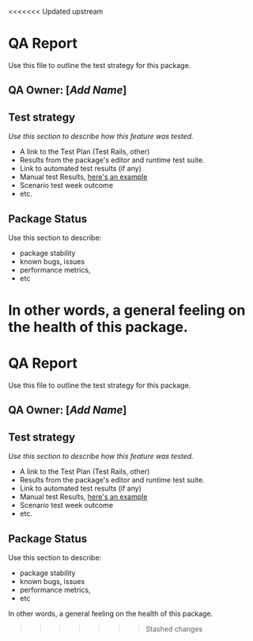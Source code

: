 <<<<<<< Updated upstream
# QA Report
Use this file to outline the test strategy for this package.

## QA Owner: [*Add Name*]

## Test strategy
*Use this section to describe how this feature was tested.*
* A link to the Test Plan (Test Rails, other)
* Results from the package's editor and runtime test suite.
* Link to automated test results (if any)
* Manual test Results, [here's an example](https://docs.google.com/spreadsheets/d/12A76U5Gf969w10KL4Ik0wC1oFIBDUoRrqIvQgD18TFo/edit#gid=0)
* Scenario test week outcome
* etc.

## Package Status
Use this section to describe:
* package stability
* known bugs, issues
* performance metrics,
* etc

In other words, a general feeling on the health of this package.
=======
# QA Report
Use this file to outline the test strategy for this package.

## QA Owner: [*Add Name*]

## Test strategy
*Use this section to describe how this feature was tested.*
* A link to the Test Plan (Test Rails, other)
* Results from the package's editor and runtime test suite.
* Link to automated test results (if any)
* Manual test Results, [here's an example](https://docs.google.com/spreadsheets/d/12A76U5Gf969w10KL4Ik0wC1oFIBDUoRrqIvQgD18TFo/edit#gid=0)
* Scenario test week outcome
* etc.

## Package Status
Use this section to describe:
* package stability
* known bugs, issues
* performance metrics,
* etc

In other words, a general feeling on the health of this package.
>>>>>>> Stashed changes
